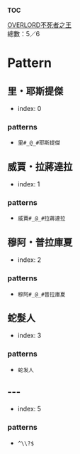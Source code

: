 __TOC__

[OVERLORD不死者之王](https://github.com/bluelovers/node-novel/blob/master/lib/locales/OVERLORD%E4%B8%8D%E6%AD%BB%E8%80%85%E4%B9%8B%E7%8E%8B.ts)  
總數：5／6

# Pattern

## 里・耶斯提傑

- index: 0

### patterns

- `里#_@_#耶斯提傑`

## 威賈・拉蔣達拉

- index: 1

### patterns

- `威賈#_@_#拉蔣達拉`

## 穆阿・普拉庫夏

- index: 2

### patterns

- `穆阿#_@_#普拉庫夏`

## 蛇髮人

- index: 3

### patterns

- `蛇发人`

## ---

- index: 5

### patterns

- `^\\?$`


